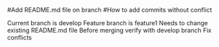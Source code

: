 #Add README.md file on branch
#How to add commits without conflict

Current branch is develop
Feature branch is feature1
Needs to change existing README.md file
Before merging verify with develop branch
Fix conflicts

